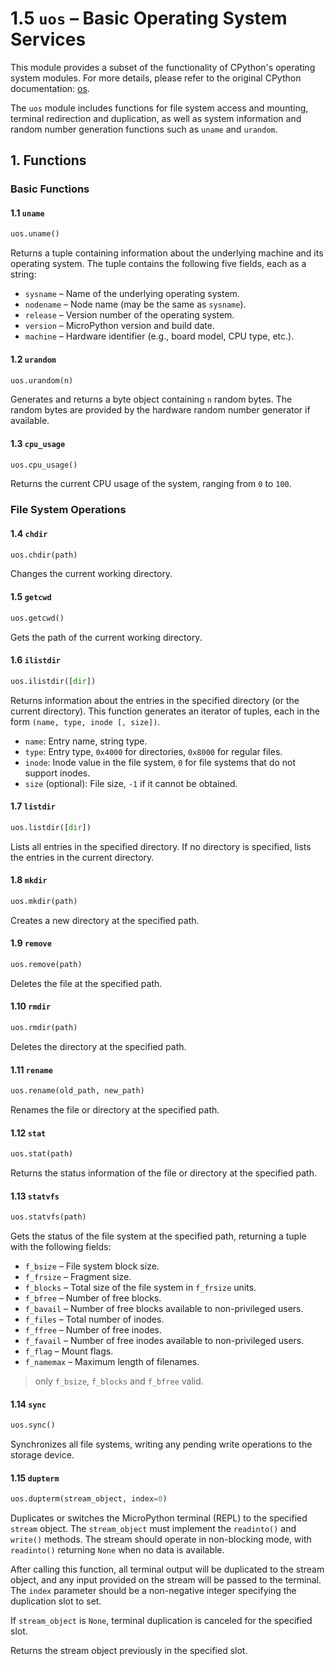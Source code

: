 # 1.5 `uos` – Basic Operating System Services

This module provides a subset of the functionality of CPython's operating system modules. For more details, please refer to the original CPython documentation: [os](https://docs.python.org/3.5/library/os.html#module-os).

The `uos` module includes functions for file system access and mounting, terminal redirection and duplication, as well as system information and random number generation functions such as `uname` and `urandom`.

## 1. Functions

### Basic Functions

#### 1.1 `uname`

```python
uos.uname()
```

Returns a tuple containing information about the underlying machine and its operating system. The tuple contains the following five fields, each as a string:

- `sysname` – Name of the underlying operating system.
- `nodename` – Node name (may be the same as `sysname`).
- `release` – Version number of the operating system.
- `version` – MicroPython version and build date.
- `machine` – Hardware identifier (e.g., board model, CPU type, etc.).

#### 1.2 `urandom`

```python
uos.urandom(n)
```

Generates and returns a byte object containing `n` random bytes. The random bytes are provided by the hardware random number generator if available.

#### 1.3 `cpu_usage`

```python
uos.cpu_usage()
```

Returns the current CPU usage of the system, ranging from `0` to `100`.

### File System Operations

#### 1.4 `chdir`

```python
uos.chdir(path)
```

Changes the current working directory.

#### 1.5 `getcwd`

```python
uos.getcwd()
```

Gets the path of the current working directory.

#### 1.6 `ilistdir`

```python
uos.ilistdir([dir])
```

Returns information about the entries in the specified directory (or the current directory). This function generates an iterator of tuples, each in the form `(name, type, inode [, size])`.

- `name`: Entry name, string type.
- `type`: Entry type, `0x4000` for directories, `0x8000` for regular files.
- `inode`: Inode value in the file system, `0` for file systems that do not support inodes.
- `size` (optional): File size, `-1` if it cannot be obtained.

#### 1.7 `listdir`

```python
uos.listdir([dir])
```

Lists all entries in the specified directory. If no directory is specified, lists the entries in the current directory.

#### 1.8 `mkdir`

```python
uos.mkdir(path)
```

Creates a new directory at the specified path.

#### 1.9 `remove`

```python
uos.remove(path)
```

Deletes the file at the specified path.

#### 1.10 `rmdir`

```python
uos.rmdir(path)
```

Deletes the directory at the specified path.

#### 1.11 `rename`

```python
uos.rename(old_path, new_path)
```

Renames the file or directory at the specified path.

#### 1.12 `stat`

```python
uos.stat(path)
```

Returns the status information of the file or directory at the specified path.

#### 1.13 `statvfs`

```python
uos.statvfs(path)
```

Gets the status of the file system at the specified path, returning a tuple with the following fields:

- `f_bsize` – File system block size.
- `f_frsize` – Fragment size.
- `f_blocks` – Total size of the file system in `f_frsize` units.
- `f_bfree` – Number of free blocks.
- `f_bavail` – Number of free blocks available to non-privileged users.
- `f_files` – Total number of inodes.
- `f_ffree` – Number of free inodes.
- `f_favail` – Number of free inodes available to non-privileged users.
- `f_flag` – Mount flags.
- `f_namemax` – Maximum length of filenames.

> only `f_bsize`, `f_blocks` and `f_bfree` valid.

#### 1.14 `sync`

```python
uos.sync()
```

Synchronizes all file systems, writing any pending write operations to the storage device.

#### 1.15 `dupterm`

```python
uos.dupterm(stream_object, index=0)
```

Duplicates or switches the MicroPython terminal (REPL) to the specified `stream` object. The `stream_object` must implement the `readinto()` and `write()` methods. The stream should operate in non-blocking mode, with `readinto()` returning `None` when no data is available.

After calling this function, all terminal output will be duplicated to the stream object, and any input provided on the stream will be passed to the terminal. The `index` parameter should be a non-negative integer specifying the duplication slot to set.

If `stream_object` is `None`, terminal duplication is canceled for the specified slot.

Returns the stream object previously in the specified slot.
